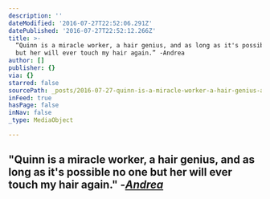 ```yaml
---
description: ''
dateModified: '2016-07-27T22:52:06.291Z'
datePublished: '2016-07-27T22:52:12.266Z'
title: >-
  “Quinn is a miracle worker, a hair genius, and as long as it's possible no one
  but her will ever touch my hair again.” -Andrea 
author: []
publisher: {}
via: {}
starred: false
sourcePath: _posts/2016-07-27-quinn-is-a-miracle-worker-a-hair-genius-and-as-long-as-it.md
inFeed: true
hasPage: false
inNav: false
_type: MediaObject

---
```

## "Quinn is a miracle worker, a hair genius, and as long as it's possible no one but her will ever touch my hair again." -_[Andrea][0]_

[0]: http://www.yelp.com/biz/reveal-hair-studio-santa-rosa-2?hrid=0BtnGOvm1BwguG_RFg6StQ&rh_type=phrase&rh_ident=quinn